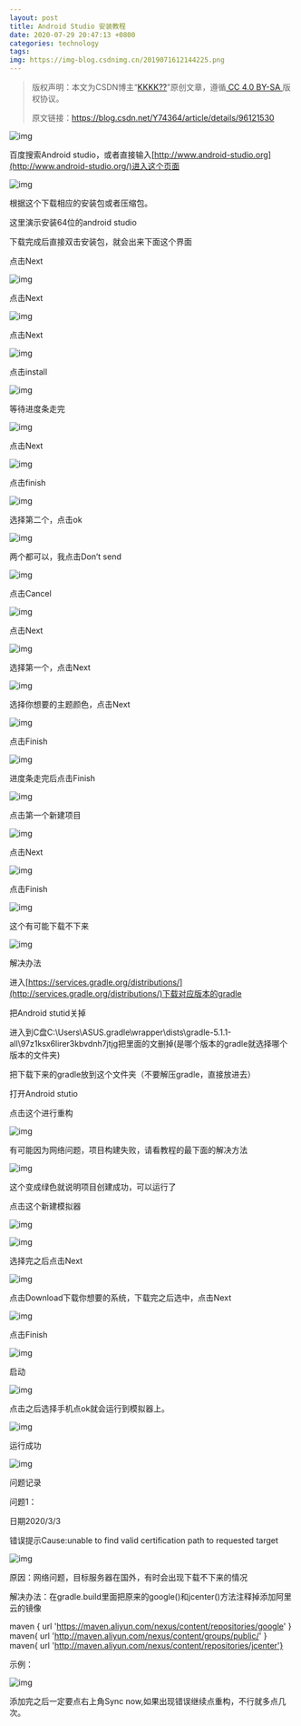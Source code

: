 ```yaml
---
layout: post
title: Android Studio 安装教程
date: 2020-07-29 20:47:13 +0800
categories: technology
tags: 
img: https://img-blog.csdnimg.cn/2019071612144225.png
---
```


> 版权声明：本文为CSDN博主“[KKKK??](https://me.csdn.net/Y74364)”原创文章，遵循[ CC 4.0 BY-SA ](http://creativecommons.org/licenses/by-sa/4.0/)版权协议。
>
> 原文链接：https://blog.csdn.net/Y74364/article/details/96121530

![img](https://img-blog.csdnimg.cn/2019071612144225.png?x-oss-process=image/watermark,type_ZmFuZ3poZW5naGVpdGk,shadow_10,text_aHR0cHM6Ly9ibG9nLmNzZG4ubmV0L1k3NDM2NA==,size_16,color_FFFFFF,t_70)

百度搜索Android studio，或者直接输入[http://www.android-studio.org](http://www.android-studio.org/)进入这个页面

 

 

![img](https://img-blog.csdnimg.cn/20190716121443527.png?x-oss-process=image/watermark,type_ZmFuZ3poZW5naGVpdGk,shadow_10,text_aHR0cHM6Ly9ibG9nLmNzZG4ubmV0L1k3NDM2NA==,size_16,color_FFFFFF,t_70)

 

根据这个下载相应的安装包或者压缩包。

 

 

这里演示安装64位的android studio

下载完成后直接双击安装包，就会出来下面这个界面

点击Next

![img](https://img-blog.csdnimg.cn/20190716121630506.png?x-oss-process=image/watermark,type_ZmFuZ3poZW5naGVpdGk,shadow_10,text_aHR0cHM6Ly9ibG9nLmNzZG4ubmV0L1k3NDM2NA==,size_16,color_FFFFFF,t_70)

 

点击Next

![img](https://img-blog.csdnimg.cn/20190716121447129.png?x-oss-process=image/watermark,type_ZmFuZ3poZW5naGVpdGk,shadow_10,text_aHR0cHM6Ly9ibG9nLmNzZG4ubmV0L1k3NDM2NA==,size_16,color_FFFFFF,t_70)

 

 

点击Next

![img](https://img-blog.csdnimg.cn/20190716121655714.png?x-oss-process=image/watermark,type_ZmFuZ3poZW5naGVpdGk,shadow_10,text_aHR0cHM6Ly9ibG9nLmNzZG4ubmV0L1k3NDM2NA==,size_16,color_FFFFFF,t_70)

 

 

点击install

![img](https://img-blog.csdnimg.cn/20190716121452228.png?x-oss-process=image/watermark,type_ZmFuZ3poZW5naGVpdGk,shadow_10,text_aHR0cHM6Ly9ibG9nLmNzZG4ubmV0L1k3NDM2NA==,size_16,color_FFFFFF,t_70)

 

 

等待进度条走完

![img](https://img-blog.csdnimg.cn/20190716121445852.png?x-oss-process=image/watermark,type_ZmFuZ3poZW5naGVpdGk,shadow_10,text_aHR0cHM6Ly9ibG9nLmNzZG4ubmV0L1k3NDM2NA==,size_16,color_FFFFFF,t_70)

 

 

点击Next

![img](https://img-blog.csdnimg.cn/20190716121444870.png?x-oss-process=image/watermark,type_ZmFuZ3poZW5naGVpdGk,shadow_10,text_aHR0cHM6Ly9ibG9nLmNzZG4ubmV0L1k3NDM2NA==,size_16,color_FFFFFF,t_70)

 

 

点击finish

![img](https://img-blog.csdnimg.cn/20190716121456171.png?x-oss-process=image/watermark,type_ZmFuZ3poZW5naGVpdGk,shadow_10,text_aHR0cHM6Ly9ibG9nLmNzZG4ubmV0L1k3NDM2NA==,size_16,color_FFFFFF,t_70)

 

 

选择第二个，点击ok

![img](https://img-blog.csdnimg.cn/20190716121443268.png?x-oss-process=image/watermark,type_ZmFuZ3poZW5naGVpdGk,shadow_10,text_aHR0cHM6Ly9ibG9nLmNzZG4ubmV0L1k3NDM2NA==,size_16,color_FFFFFF,t_70)

 

 

两个都可以，我点击Don’t send

![img](https://img-blog.csdnimg.cn/20190716121732613.png?x-oss-process=image/watermark,type_ZmFuZ3poZW5naGVpdGk,shadow_10,text_aHR0cHM6Ly9ibG9nLmNzZG4ubmV0L1k3NDM2NA==,size_16,color_FFFFFF,t_70)

 

 

点击Cancel

![img](https://img-blog.csdnimg.cn/20190716121448145.png)

 

 

点击Next

![img](https://img-blog.csdnimg.cn/20190716121453739.png?x-oss-process=image/watermark,type_ZmFuZ3poZW5naGVpdGk,shadow_10,text_aHR0cHM6Ly9ibG9nLmNzZG4ubmV0L1k3NDM2NA==,size_16,color_FFFFFF,t_70)

 

 

选择第一个，点击Next

![img](https://img-blog.csdnimg.cn/201907161217526.png?x-oss-process=image/watermark,type_ZmFuZ3poZW5naGVpdGk,shadow_10,text_aHR0cHM6Ly9ibG9nLmNzZG4ubmV0L1k3NDM2NA==,size_16,color_FFFFFF,t_70)

 

 

选择你想要的主题颜色，点击Next

![img](https://img-blog.csdnimg.cn/20190716121802763.png?x-oss-process=image/watermark,type_ZmFuZ3poZW5naGVpdGk,shadow_10,text_aHR0cHM6Ly9ibG9nLmNzZG4ubmV0L1k3NDM2NA==,size_16,color_FFFFFF,t_70)

 

 

点击Finish

![img](https://img-blog.csdnimg.cn/20190716121448196.png?x-oss-process=image/watermark,type_ZmFuZ3poZW5naGVpdGk,shadow_10,text_aHR0cHM6Ly9ibG9nLmNzZG4ubmV0L1k3NDM2NA==,size_16,color_FFFFFF,t_70)

 

 

进度条走完后点击Finish

![img](https://img-blog.csdnimg.cn/20190716121818397.png?x-oss-process=image/watermark,type_ZmFuZ3poZW5naGVpdGk,shadow_10,text_aHR0cHM6Ly9ibG9nLmNzZG4ubmV0L1k3NDM2NA==,size_16,color_FFFFFF,t_70)

 

 

点击第一个新建项目

![img](https://img-blog.csdnimg.cn/20190716121826694.png?x-oss-process=image/watermark,type_ZmFuZ3poZW5naGVpdGk,shadow_10,text_aHR0cHM6Ly9ibG9nLmNzZG4ubmV0L1k3NDM2NA==,size_16,color_FFFFFF,t_70)

 

 

点击Next

![img](https://img-blog.csdnimg.cn/20190716121836913.png?x-oss-process=image/watermark,type_ZmFuZ3poZW5naGVpdGk,shadow_10,text_aHR0cHM6Ly9ibG9nLmNzZG4ubmV0L1k3NDM2NA==,size_16,color_FFFFFF,t_70)

 

 

点击Finish

![img](https://img-blog.csdnimg.cn/20190716121444853.png?x-oss-process=image/watermark,type_ZmFuZ3poZW5naGVpdGk,shadow_10,text_aHR0cHM6Ly9ibG9nLmNzZG4ubmV0L1k3NDM2NA==,size_16,color_FFFFFF,t_70)

 

 

这个有可能下载不下来

![img](https://img-blog.csdnimg.cn/20190716121454486.png?x-oss-process=image/watermark,type_ZmFuZ3poZW5naGVpdGk,shadow_10,text_aHR0cHM6Ly9ibG9nLmNzZG4ubmV0L1k3NDM2NA==,size_16,color_FFFFFF,t_70)

 

 

 

解决办法

进入[https://services.gradle.org/distributions/](http://services.gradle.org/distributions/)下载对应版本的gradle

把Android stutid关掉

进入到C盘C:\Users\ASUS\.gradle\wrapper\dists\gradle-5.1.1-all\97z1ksx6lirer3kbvdnh7jtjg把里面的文删掉(是哪个版本的gradle就选择哪个版本的文件夹)

把下载下来的gradle放到这个文件夹（不要解压gradle，直接放进去）

打开Android stutio

点击这个进行重构

![img](https://img-blog.csdnimg.cn/20190716121454728.png?x-oss-process=image/watermark,type_ZmFuZ3poZW5naGVpdGk,shadow_10,text_aHR0cHM6Ly9ibG9nLmNzZG4ubmV0L1k3NDM2NA==,size_16,color_FFFFFF,t_70)

有可能因为网络问题，项目构建失败，请看教程的最下面的解决方法

![img](https://img-blog.csdnimg.cn/20190716121445814.png)

这个变成绿色就说明项目创建成功，可以运行了

 

 

点击这个新建模拟器

![img](https://img-blog.csdnimg.cn/20190716121443490.png)

 

 

![img](https://img-blog.csdnimg.cn/20190716121448917.png?x-oss-process=image/watermark,type_ZmFuZ3poZW5naGVpdGk,shadow_10,text_aHR0cHM6Ly9ibG9nLmNzZG4ubmV0L1k3NDM2NA==,size_16,color_FFFFFF,t_70)

 

 

选择完之后点击Next

![img](https://img-blog.csdnimg.cn/20190716121451974.png?x-oss-process=image/watermark,type_ZmFuZ3poZW5naGVpdGk,shadow_10,text_aHR0cHM6Ly9ibG9nLmNzZG4ubmV0L1k3NDM2NA==,size_16,color_FFFFFF,t_70)

 

 

点击Download下载你想要的系统，下载完之后选中，点击Next

![img](https://img-blog.csdnimg.cn/20190716121956746.png?x-oss-process=image/watermark,type_ZmFuZ3poZW5naGVpdGk,shadow_10,text_aHR0cHM6Ly9ibG9nLmNzZG4ubmV0L1k3NDM2NA==,size_16,color_FFFFFF,t_70)

 

 

点击Finish

![img](https://img-blog.csdnimg.cn/20190716122008140.png?x-oss-process=image/watermark,type_ZmFuZ3poZW5naGVpdGk,shadow_10,text_aHR0cHM6Ly9ibG9nLmNzZG4ubmV0L1k3NDM2NA==,size_16,color_FFFFFF,t_70)

 

 

启动

![img](https://img-blog.csdnimg.cn/20190716121443646.png?x-oss-process=image/watermark,type_ZmFuZ3poZW5naGVpdGk,shadow_10,text_aHR0cHM6Ly9ibG9nLmNzZG4ubmV0L1k3NDM2NA==,size_16,color_FFFFFF,t_70)

 

 

点击之后选择手机点ok就会运行到模拟器上。

![img](https://img-blog.csdnimg.cn/20190716121443770.png?x-oss-process=image/watermark,type_ZmFuZ3poZW5naGVpdGk,shadow_10,text_aHR0cHM6Ly9ibG9nLmNzZG4ubmV0L1k3NDM2NA==,size_16,color_FFFFFF,t_70)

 

 

运行成功

![img](https://img-blog.csdnimg.cn/2019071612144459.png?x-oss-process=image/watermark,type_ZmFuZ3poZW5naGVpdGk,shadow_10,text_aHR0cHM6Ly9ibG9nLmNzZG4ubmV0L1k3NDM2NA==,size_16,color_FFFFFF,t_70)

 

问题记录

问题1：

日期2020/3/3

错误提示Cause:unable to find valid certification path to requested target

![img](https://img-blog.csdnimg.cn/20200303112416922.png?x-oss-process=image/watermark,type_ZmFuZ3poZW5naGVpdGk,shadow_10,text_aHR0cHM6Ly9ibG9nLmNzZG4ubmV0L1k3NDM2NA==,size_16,color_FFFFFF,t_70)

原因：网络问题，目标服务器在国外，有时会出现下载不下来的情况

解决办法：在gradle.build里面把原来的google()和jcenter()方法注释掉添加阿里云的镜像

maven { url 'https://maven.aliyun.com/nexus/content/repositories/google' }
maven{ url 'http://maven.aliyun.com/nexus/content/groups/public/' }
maven{ url 'http://maven.aliyun.com/nexus/content/repositories/jcenter'}

示例：

![img](https://img-blog.csdnimg.cn/20200303112938510.png?x-oss-process=image/watermark,type_ZmFuZ3poZW5naGVpdGk,shadow_10,text_aHR0cHM6Ly9ibG9nLmNzZG4ubmV0L1k3NDM2NA==,size_16,color_FFFFFF,t_70)

添加完之后一定要点右上角Sync now,如果出现错误继续点重构，不行就多点几次。